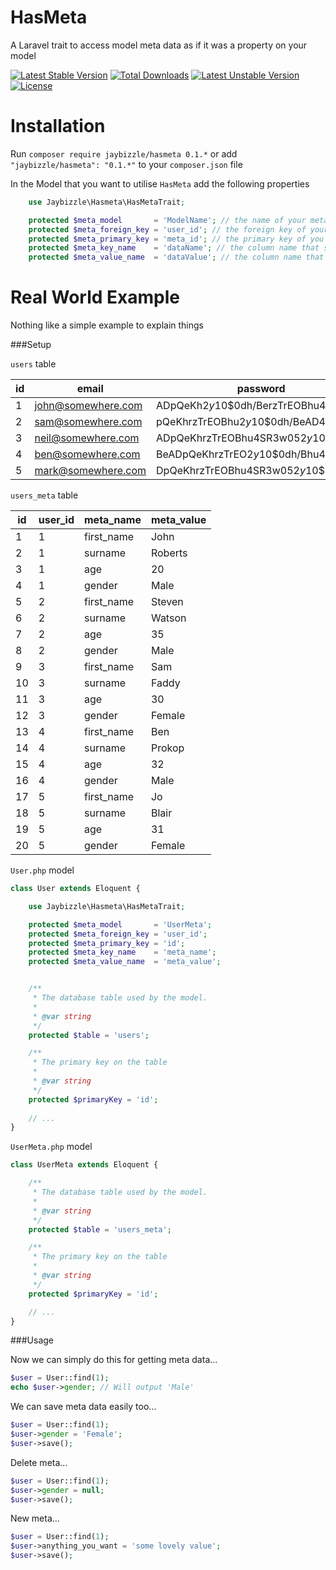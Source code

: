 HasMeta
=======

A Laravel trait to access model meta data as if it was a property on your model

[![Latest Stable Version](https://poser.pugx.org/jaybizzle/hasmeta/v/stable.svg)](https://packagist.org/packages/jaybizzle/hasmeta) [![Total Downloads](https://poser.pugx.org/jaybizzle/hasmeta/downloads.svg)](https://packagist.org/packages/jaybizzle/hasmeta) [![Latest Unstable Version](https://poser.pugx.org/jaybizzle/hasmeta/v/unstable.svg)](https://packagist.org/packages/jaybizzle/hasmeta) [![License](https://poser.pugx.org/jaybizzle/hasmeta/license.svg)](https://packagist.org/packages/jaybizzle/hasmeta)

Installation
============

Run `composer require jaybizzle/hasmeta 0.1.*` or add `"jaybizzle/hasmeta": "0.1.*"` to your `composer.json` file

In the Model that you want to utilise `HasMeta` add the following properties

```PHP
	use Jaybizzle\Hasmeta\HasMetaTrait;

	protected $meta_model       = 'ModelName'; // the name of your meta data model
	protected $meta_foreign_key = 'user_id'; // the foreign key of your main model
	protected $meta_primary_key = 'meta_id'; // the primary key of you meta data model
	protected $meta_key_name    = 'dataName'; // the column name that stores your meta data key name
	protected $meta_value_name  = 'dataValue'; // the column name that stores you meta data value
```

Real World Example
==================

Nothing like a simple example to explain things

###Setup

`users` table


| id  | email | password |
| ------------- | ------------- | ------------- |
| 1  | john@somewhere.com  | ADpQeKh$2y$10$0dh/BerzTrEOBhu4SR3w05  |
| 2  | sam@somewhere.com  | pQeKhrzTrEOBhu$2y$10$0dh/BeAD4SR3w05  |
| 3  | neil@somewhere.com  | ADpQeKhrzTrEOBhu4SR3w05$2y$10$0dh/Be  |
| 4  | ben@somewhere.com  | BeADpQeKhrzTrEO$2y$10$0dh/Bhu4SR3w05  |
| 5  | mark@somewhere.com  | DpQeKhrzTrEOBhu4SR3w05$2y$10$0dh/BeA  |

`users_meta` table

| id  | user_id | meta_name | meta_value
| ------------- | ------------- | ------------- | ------------- |
| 1  | 1  | first_name  | John |
| 2  | 1  | surname  | Roberts |
| 3  | 1  | age  | 20 |
| 4  | 1  | gender  | Male |
| 5  | 2  | first_name  | Steven |
| 6  | 2  | surname  | Watson |
| 7  | 2  | age  | 35 |
| 8  | 2  | gender  | Male |
| 9  | 3  | first_name  | Sam |
| 10  | 3  | surname  | Faddy |
| 11  | 3  | age  | 30 |
| 12  | 3  | gender  | Female |
| 13  | 4  | first_name  | Ben |
| 14  | 4  | surname  | Prokop |
| 15  | 4  | age  | 32 |
| 16  | 4  | gender  | Male |
| 17  | 5  | first_name  | Jo |
| 18  | 5  | surname  | Blair |
| 19  | 5  | age  | 31 |
| 20  | 5  | gender  | Female |


`User.php` model

```PHP
class User extends Eloquent {

	use Jaybizzle\Hasmeta\HasMetaTrait;

	protected $meta_model       = 'UserMeta';
	protected $meta_foreign_key = 'user_id';
	protected $meta_primary_key = 'id';
	protected $meta_key_name    = 'meta_name';
	protected $meta_value_name  = 'meta_value';


	/**
	 * The database table used by the model.
	 *
	 * @var string
	 */
	protected $table = 'users';

	/**
	 * The primary key on the table
	 *
	 * @var string
	 */
	protected $primaryKey = 'id';
	
	// ...
}
```
`UserMeta.php` model

```PHP
class UserMeta extends Eloquent {

	/**
	 * The database table used by the model.
	 *
	 * @var string
	 */
	protected $table = 'users_meta';

	/**
	 * The primary key on the table
	 *
	 * @var string
	 */
	protected $primaryKey = 'id';

	// ...
}
```

###Usage

Now we can simply do this for getting meta data...

```PHP
$user = User::find(1);
echo $user->gender; // Will output 'Male'
```

We can save meta data easily too...

```PHP
$user = User::find(1);
$user->gender = 'Female';
$user->save();
```

Delete meta...

```PHP
$user = User::find(1);
$user->gender = null;
$user->save();
```

New meta...

```PHP
$user = User::find(1);
$user->anything_you_want = 'some lovely value';
$user->save();
```
